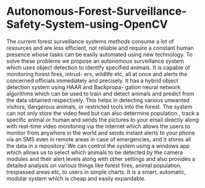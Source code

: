 # Autonomous-Forest-Surveillance-Safety-System-using-OpenCV
The current forest surveillance systems methods consume a lot of resources and are less efficient, not reliable and require a constant human presence whose tasks can be easily automated using new technology. To solve these problems we propose an autonomous surveillance system which uses object detection to identify specified animals. It is capable of monitoring forest fires, intrud- ers, wildlife etc, all at once and alerts the concerned officials immediately and precisely. It has a hybrid object detection system using HAAR and Backpropa- gation neural network algorithms which can be used to train and detect animals and predict from the data obtained respectively. This helps in detecting various unwanted visitors, dangerous animals, or restricted tools into the forest. The system can not only store the video feed but can also determine population , track a specific animal or human and sends the pictures to your email directly along with real-time video monitoring via the internet which allows the users to monitor from anywhere in the world and sends instant alerts to your phone via an SMS even in remote areas in case of emergencies, and it stores all the data in a repository. We can control the system using a windows app which allows us to select which animals to be detected by the camera modules and their alert levels along with other settings and also provides a detailed analysis on various things like forest fires, animal population, trespassed areas etc, to users in simple charts. It is a smart, automatic, modular system which is cheap and easily expandable.
